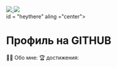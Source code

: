 <div id= "badges" aling = "center">
  <a href = "https://vk.com/lilmuil"> 
    <img src = "https://img.shields.io/badge/VK-blue?style-for-the-badge&logo«VK&logoColor»white" alt-"VK Badge"/>
</a>
  <a href ="https://mail.google.com/mail/u/0/#inbox" >
    <img src = "https://img.shields.io/badge/EMAIl-red?style=for-the-badge&logo=Gmail&logoColor=white" alt»"VK Badge"/">
  </a>
</div>
<div id= "viewport" aling = "center">
<img src = "https://irtuganova.com/ghpvc/Alishkatuk = rompersStomper&style=flag-squar&color=blue" alt=""/>
</div>
<div> id = "heythere" aling ="center">
<h1> Профиль на GITHUB </h1>
</div>
🙇‍♀️ Обо мне:
🏆 достижения:
